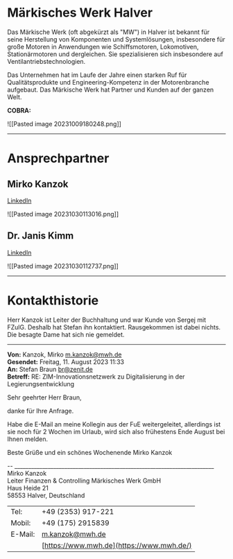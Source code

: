 
# Märkisches Werk Halver

Das Märkische Werk (oft abgekürzt als "MW") in Halver ist bekannt für seine Herstellung von Komponenten und Systemlösungen, insbesondere für große Motoren in Anwendungen wie Schiffsmotoren, Lokomotiven, Stationärmotoren und dergleichen. Sie spezialisieren sich insbesondere auf Ventilantriebstechnologien.

Das Unternehmen hat im Laufe der Jahre einen starken Ruf für Qualitätsprodukte und Engineering-Kompetenz in der Motorenbranche aufgebaut. Das Märkische Werk hat Partner und Kunden auf der ganzen Welt.

**COBRA:**

![[Pasted image 20231009180248.png]]

---
# Ansprechpartner

## Mirko Kanzok
[LinkedIn](https://www.linkedin.com/in/mirko-kanzok-b92613209/)

![[Pasted image 20231030113016.png]]

## Dr. Janis Kimm
[LinkedIn](https://www.linkedin.com/in/dr-janis-kimm-562518261/)

![[Pasted image 20231030112737.png]]

---
# Kontakthistorie

Herr Kanzok ist Leiter der Buchhaltung und war Kunde von Sergej mit FZulG. Deshalb hat Stefan ihn kontaktiert. Rausgekommen ist dabei nichts. Die besagte Dame hat sich nie gemeldet. 

---

**Von:** Kanzok, Mirko <m.kanzok@mwh.de>  
**Gesendet:** Freitag, 11. August 2023 11:33  
**An:** Stefan Braun <br@zenit.de>  
**Betreff:** RE: ZIM-Innovationsnetzwerk zu Digitalisierung in der Legierungsentwicklung

Sehr geehrter Herr Braun,

danke für Ihre Anfrage.

Habe die E-Mail an meine Kollegin aus der FuE weitergeleitet, allerdings ist sie noch für 2 Wochen im Urlaub, wird sich also frühestens Ende August bei Ihnen melden.

Beste Grüße und ein schönes Wochenende
Mirko Kanzok

-- ________________________________________________________________________  
Mirko Kanzok  
Leiter Finanzen & Controlling
Märkisches Werk GmbH  
Haus Heide 21  
58553 Halver, Deutschland

|   |   |
|---|---|
|Tel:|+49 (2353) 917-221|
|Mobil:|+49 (175) 2915839|
|E-Mail:|[m.kanzok@mwh.de](mailto:m.kanzok@mwh.de "mailto:m.kanzok@mwh.de")|
||[https://www.mwh.de](https://www.mwh.de/)|



